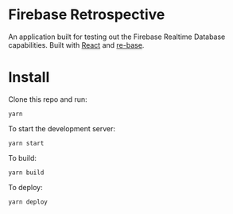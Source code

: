 # Firebase Retrospective

An application built for testing out the Firebase Realtime Database capabilities. Built with [React](https://reactjs.org/) and [re-base](https://github.com/tylermcginnis/re-base).

# Install
Clone this repo and run:
```
yarn
```

To start the development server:
```
yarn start
```

To build:
```
yarn build
```

To deploy:
```
yarn deploy
```
